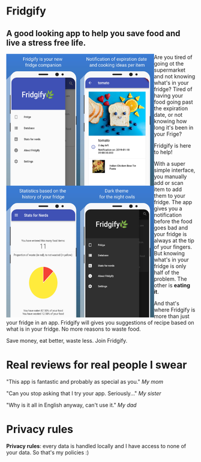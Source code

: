 # Fridgify 

## A good looking app to help you save food and live a stress free life.


<!---![Fridgify](https://raw.githubusercontent.com/MalcolmMielle/Fridgify/master/4_5.8%20inch%20-%20Galaxy%20S8_screen__3.jpg)---> 
<a href="url"><img src="https://raw.githubusercontent.com/MalcolmMielle/Fridgify/master/4_5.8%20inch%20-%20Galaxy%20S8_screen__3.jpg" align="left" height="350"  ></a>
<a href="url"><img src="https://github.com/MalcolmMielle/Fridgify/blob/master/3_5.8%20inch%20-%20Galaxy%20S8_screen__3.jpg" align="left" height="350"  ></a>
<a href="url"><img src="https://github.com/MalcolmMielle/Fridgify/blob/master/2_5.8%20inch%20-%20Galaxy%20S8_screen__2.jpg" align="left" height="350"  ></a>
<a href="url"><img src="https://raw.githubusercontent.com/MalcolmMielle/Fridgify/master/6_5.8%20inch%20-%20Galaxy%20S8_screen__3.jpg" align="left" height="350"  ></a>

Are you tired of going ot the supermarket and not knowing what's in your fridge?
Tired of having your food going past the expiration date, or not knowing how long it's been in your Frige?

Fridgify is here to help!

With a super simple interface, you manually add or scan item to add them to your fridge.
The app gives you a notification before the food goes bad and your fridge is always at the tip of your fingers.
But knowing what's in your fridge is only half of the problem.
The other is **eating it**.

And that's where Fridgify is more than just your fridge in an app.
Fridgify will gives you suggestions of recipe based on what is in your fridge.
No more reasons to waste food.

Save money, eat better, waste less. Join Fridgify.


# Real reviews for real people I swear

"This app is fantastic and probably as special as you." _My mom_

"Can you stop asking that I try your app. Seriously..." _My sister_

"Why is it all in English anyway, can't use it." _My dad_

# Privacy rules

**Privacy rules**: every data is handled locally and I have access to none of your data. So that's my policies :)
